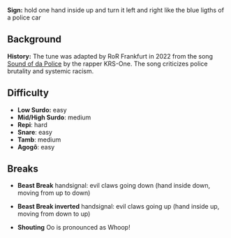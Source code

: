 **Sign:** hold one hand inside up and turn it left and right like the blue
ligths of a police car

## Background

**History:** The tune was adapted by RoR Frankfurt in 2022 from the song [Sound
of da Police](https://en.wikipedia.org/wiki/Sound_of_da_Police) by the rapper
KRS-One. The song criticizes police brutality and systemic racism.

## Difficulty

* **Low Surdo:** easy
* **Mid/High Surdo**: medium
* **Repi**: hard
* **Snare**: easy
* **Tamb**: medium
* **Agogô**: easy

## Breaks

* **Beast Break** handsignal: evil claws going down (hand inside down, moving
  from up to down)
* **Beast Break inverted** handsignal: evil claws going up (hand inside up,
  moving from down to up)

* **Shouting** Oo is pronounced as Whoop!
